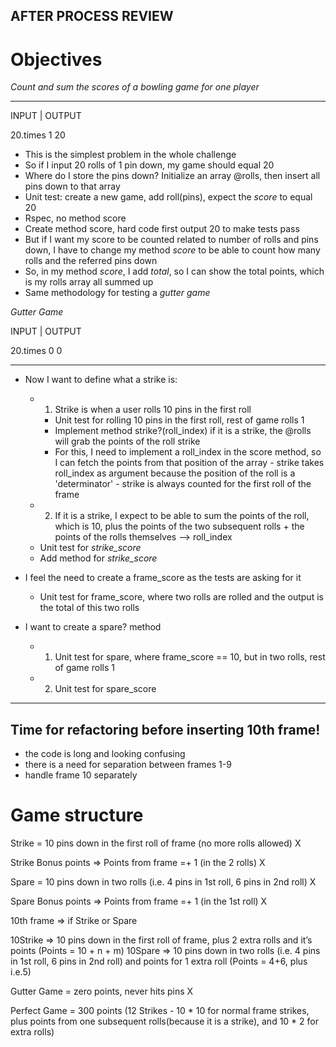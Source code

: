 ## AFTER PROCESS REVIEW

# Objectives

_Count and sum the scores of a bowling game for one player_


-------------------
INPUT        |    OUTPUT

20.times 1         20


- This is the simplest problem in the whole challenge
- So if I input 20 rolls of 1 pin down, my game should equal 20
- Where do I store the pins down? Initialize an array @rolls, then insert all pins down to that array
- Unit test: create a new game, add roll(pins), expect the _score_ to equal 20
- Rspec, no method score
- Create method score, hard code first output 20 to make tests pass
- But if I want my score to be counted related to number of rolls and pins down, I have to change my method _score_ to be able to count how many rolls and the referred pins down
- So, in my method _score_, I add _total_, so I can show the total points, which is my rolls array all summed up
- Same methodology for testing a _gutter game_

_Gutter Game_

INPUT        |    OUTPUT

20.times 0          0

-------------------

- Now I want to define what a strike is:
  - 1. Strike is when a user rolls 10 pins in the first roll
    - Unit test for rolling 10 pins in the first roll, rest of game rolls 1
    - Implement method strike?(roll_index) if it is a strike, the @rolls will grab the points of the roll strike
    - For this, I need to implement a roll_index in the score method, so I can fetch the points from that position of the array - strike takes roll_index as argument because the position of the roll is a 'determinator' - strike is always counted for the first roll of the frame
  - 2. If it is a strike, I expect to be able to sum the points of the roll, which is 10, plus the points of the two subsequent rolls + the points of the rolls themselves --> roll_index
  - Unit test for _strike_score_    
  - Add method for _strike_score_

- I feel the need to create a frame_score as the tests are asking for it
  - Unit test for frame_score, where two rolls are rolled and the output is the total of this two rolls 

- I want to create a spare? method
  - 1. Unit test for spare, where frame_score == 10, but in two rolls, rest of game rolls 1
  - 2. Unit test for spare_score
    
-----------
## Time for refactoring before inserting 10th frame!
- the code is long and looking confusing
- there is a need for separation between frames 1-9
- handle frame 10 separately





 








# Game structure
Strike = 10 pins down in the first roll of frame (no more rolls allowed) X

Strike Bonus points => Points from frame =+ 1 (in the 2 rolls) X

Spare = 10 pins down in two rolls (i.e. 4 pins in 1st roll, 6 pins in 2nd roll) X

Spare Bonus points => Points from frame =+ 1 (in the 1st roll) X

10th frame => if Strike or Spare

10Strike => 10 pins down in the first roll of frame, plus 2 extra rolls and it’s points (Points = 10 + n + m)
10Spare => 10 pins down in two rolls (i.e. 4 pins in 1st roll, 6 pins in 2nd roll) and points for 1 extra  roll (Points = 4+6, plus i.e.5)

Gutter Game = zero points, never hits pins X



Perfect Game = 300 points (12 Strikes - 10 * 10 for normal frame strikes, plus points from one subsequent rolls(because it is a strike),  and 10 * 2 for extra rolls)
